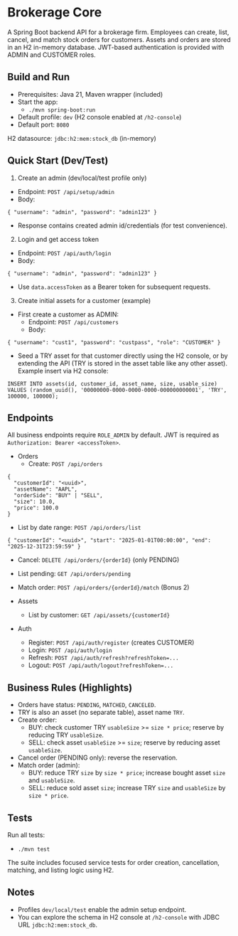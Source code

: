 # Brokerage Core

A Spring Boot backend API for a brokerage firm. Employees can create, list, cancel, and match stock orders for customers. Assets and orders are stored in an H2 in-memory database. JWT-based authentication is provided with ADMIN and CUSTOMER roles.

## Build and Run

- Prerequisites: Java 21, Maven wrapper (included)
- Start the app:
  - `./mvn spring-boot:run`
- Default profile: `dev` (H2 console enabled at `/h2-console`)
- Default port: `8080`

H2 datasource: `jdbc:h2:mem:stock_db` (in-memory)

## Quick Start (Dev/Test)

1) Create an admin (dev/local/test profile only)
- Endpoint: `POST /api/setup/admin`
- Body:
```
{ "username": "admin", "password": "admin123" }
```
- Response contains created admin id/credentials (for test convenience).

2) Login and get access token
- Endpoint: `POST /api/auth/login`
- Body:
```
{ "username": "admin", "password": "admin123" }
```
- Use `data.accessToken` as a Bearer token for subsequent requests.

3) Create initial assets for a customer (example)
- First create a customer as ADMIN:
  - Endpoint: `POST /api/customers`
  - Body:
```
{ "username": "cust1", "password": "custpass", "role": "CUSTOMER" }
```
- Seed a TRY asset for that customer directly using the H2 console, or by extending the API (TRY is stored in the asset table like any other asset). Example insert via H2 console:
```
INSERT INTO assets(id, customer_id, asset_name, size, usable_size)
VALUES (random_uuid(), '00000000-0000-0000-0000-000000000001', 'TRY', 100000, 100000);
```

## Endpoints

All business endpoints require `ROLE_ADMIN` by default. JWT is required as `Authorization: Bearer <accessToken>`.

- Orders
  - Create: `POST /api/orders`
```
{
  "customerId": "<uuid>",
  "assetName": "AAPL",
  "orderSide": "BUY" | "SELL",
  "size": 10.0,
  "price": 100.0
}
```
  - List by date range: `POST /api/orders/list`
```
{ "customerId": "<uuid>", "start": "2025-01-01T00:00:00", "end": "2025-12-31T23:59:59" }
```
  - Cancel: `DELETE /api/orders/{orderId}` (only PENDING)
  - List pending: `GET /api/orders/pending`
  - Match order: `POST /api/orders/{orderId}/match` (Bonus 2)

- Assets
  - List by customer: `GET /api/assets/{customerId}`

- Auth
  - Register: `POST /api/auth/register` (creates CUSTOMER)
  - Login: `POST /api/auth/login`
  - Refresh: `POST /api/auth/refresh?refreshToken=...`
  - Logout: `POST /api/auth/logout?refreshToken=...`

## Business Rules (Highlights)

- Orders have status: `PENDING`, `MATCHED`, `CANCELED`.
- TRY is also an asset (no separate table), asset name `TRY`.
- Create order:
  - BUY: check customer TRY `usableSize` >= `size * price`; reserve by reducing TRY `usableSize`.
  - SELL: check asset `usableSize` >= `size`; reserve by reducing asset `usableSize`.
- Cancel order (PENDING only): reverse the reservation.
- Match order (admin):
  - BUY: reduce TRY `size` by `size * price`; increase bought asset `size` and `usableSize`.
  - SELL: reduce sold asset `size`; increase TRY `size` and `usableSize` by `size * price`.

## Tests

Run all tests:
- `./mvn test`

The suite includes focused service tests for order creation, cancellation, matching, and listing logic using H2.

## Notes

- Profiles `dev/local/test` enable the admin setup endpoint.
- You can explore the schema in H2 console at `/h2-console` with JDBC URL `jdbc:h2:mem:stock_db`.
